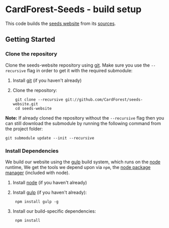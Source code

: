 CardForest-Seeds - build setup
==========================

This code builds the [seeds website](http://seeds.cardforest.com/) from its [sources](https://github.com/CardForest/seeds).

Getting Started
---------------

### Clone the repository

Clone the seeds-website repository using [git](http://git-scm.com/). Make sure you use the ```--recursive``` flag in order to get it with the required submodule:

1. Install [git](http://git-scm.com/) (if you haven't already)
2. Clone the repository:

        git clone --recursive git://github.com/CardForest/seeds-website.git
        cd seeds-website


**Note:** If already cloned the repository without the ```--recursive``` flag then you can still download the submodule by running the following command from the project folder:

```
git submodule update --init --recursive
```

### Install Dependencies

We build our website using the [gulp](http://gulpjs.com/) build system, which runs on the [node](http://nodejs.org) runtime, We get the tools we depend upon via `npm`, the [node package manager](https://www.npmjs.org/) (included with node).

1. Install [node](http://nodejs.org) (if you haven't already)
2. Install [gulp](http://gulpjs.com/) (if you haven't already):
    
        npm install gulp -g
3. Install our build-specific dependencies:

        npm install

